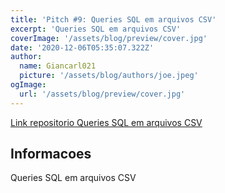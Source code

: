 ```yaml
---
title: 'Pitch #9: Queries SQL em arquivos CSV'
excerpt: 'Queries SQL em arquivos CSV'
coverImage: '/assets/blog/preview/cover.jpg'
date: '2020-12-06T05:35:07.322Z'
author:
  name: Giancarl021
  picture: '/assets/blog/authors/joe.jpeg'
ogImage:
  url: '/assets/blog/preview/cover.jpg'
---
```


[Link repositorio Queries SQL em arquivos CSV ](https://github.com/Giancarl021/csvql-gui)

## Informacoes

Queries SQL em arquivos CSV
